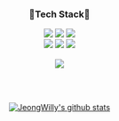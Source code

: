 <div align="center">
  
### 🌟Tech Stack🌟
<p>
  <img src="https://img.shields.io/badge/ROS-22314E?style=for-the-badge&logo=ROS&logoColor=ffffff">
  <img src="https://img.shields.io/badge/Spring-6DB33F?style=for-the-badge&logo=Spring&logoColor=ffffff">
  <img src="https://img.shields.io/badge/SpringBoot-6DB33F?style=for-the-badge&logo=SpringBoot&logoColor=ffffff">

  <br/>
  <img src="https://img.shields.io/badge/C-A8B9CC?style=for-the-badge&logo=C&logoColor=black">
  <img src="https://img.shields.io/badge/C++-00599C?style=for-the-badge&logo=C++&logoColor=black">
  <img src="https://img.shields.io/badge/Linux-FCC624?style=for-the-badge&logo=Linux&logoColor=ffffff">
  <br/>

  <br/>
  <img src="https://img.shields.io/badge/MySQL-4479A1?style=for-the-badge&logo=MySQL&logoColor=ffffff">  
  
</p>
  
<br/> 
  
<br/> 
  
[![JeongWilly's github stats](https://github-readme-stats.vercel.app/api/top-langs/?username=JeongWilly&show_icons=true&hide_border=true&title_color=004386&icon_color=004386&layout=compact)](https://github.com/JeongWilly)

</div>
